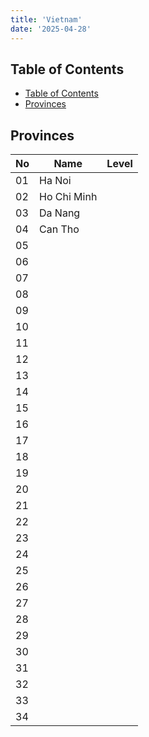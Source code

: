 ```yaml
---
title: 'Vietnam'
date: '2025-04-28'
---
```


## Table of Contents

- [Table of Contents](#table-of-contents)
- [Provinces](#provinces)

## Provinces

| No  | Name        | Level |
| --- | ----------- | ----- |
| 01  | Ha Noi      |       |
| 02  | Ho Chi Minh |       |
| 03  | Da Nang     |       |
| 04  | Can Tho     |       |
| 05  |             |       |
| 06  |             |       |
| 07  |             |       |
| 08  |             |       |
| 09  |             |       |
| 10  |             |       |
| 11  |             |       |
| 12  |             |       |
| 13  |             |       |
| 14  |             |       |
| 15  |             |       |
| 16  |             |       |
| 17  |             |       |
| 18  |             |       |
| 19  |             |       |
| 20  |             |       |
| 21  |             |       |
| 22  |             |       |
| 23  |             |       |
| 24  |             |       |
| 25  |             |       |
| 26  |             |       |
| 27  |             |       |
| 28  |             |       |
| 29  |             |       |
| 30  |             |       |
| 31  |             |       |
| 32  |             |       |
| 33  |             |       |
| 34  |             |       |
